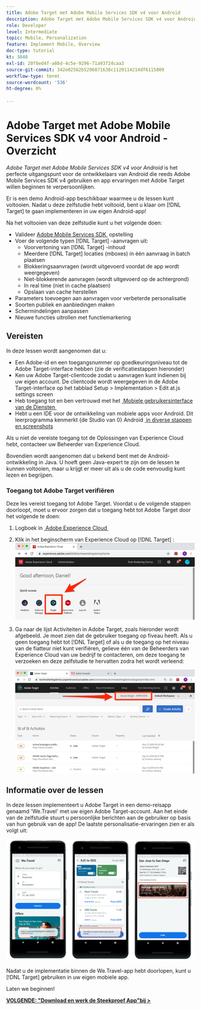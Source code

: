 ```yaml
---
title: Adobe Target met Adobe Mobile Services SDK v4 voor Android
description: Adobe Target met Adobe Mobile Services SDK v4 voor Android is het perfecte startpunt voor Android-ontwikkelaars die Adobe Mobile Services SDK v4 al gebruiken en willen beginnen met het aanpassen van hun app-ervaringen met Adobe Target.
role: Developer
level: Intermediate
topic: Mobile, Personalization
feature: Implement Mobile, Overview
doc-type: tutorial
kt: 3040
exl-id: 20f8ed4f-a86d-4c5e-9296-71a93724caa3
source-git-commit: 342e02562b5296871638c1120114214df6115809
workflow-type: tm+mt
source-wordcount: '536'
ht-degree: 0%

---
```


# Adobe Target met Adobe Mobile Services SDK v4 voor Android - Overzicht

_Adobe Target met Adobe Mobile Services SDK v4 voor Android_ is het perfecte uitgangspunt voor de ontwikkelaars van Android die reeds Adobe Mobile Services SDK v4 gebruiken en app ervaringen met Adobe Target willen beginnen te verpersoonlijken.

Er is een demo Android-app beschikbaar waarmee u de lessen kunt voltooien. Nadat u deze zelfstudie hebt voltooid, bent u klaar om [!DNL Target] te gaan implementeren in uw eigen Android-app!

Na het voltooien van deze zelfstudie kunt u het volgende doen:

* Valideer [&#x200B; Adobe Mobile Services SDK &#x200B;](https://experienceleague.adobe.com/docs/mobile-services/android/getting-started-android/requirements.html?lang=nl-NL) opstelling
* Voer de volgende typen [!DNL Target] -aanvragen uit:
   * Voorvertoning van [!DNL Target] -inhoud
   * Meerdere [!DNL Target] locaties (mboxes) in één aanvraag in batch plaatsen
   * Blokkeringsaanvragen (wordt uitgevoerd voordat de app wordt weergegeven)
   * Niet-blokkerende aanvragen (wordt uitgevoerd op de achtergrond)
   * In real time (niet in cache plaatsen)
   * Opslaan van cache herstellen
* Parameters toevoegen aan aanvragen voor verbeterde personalisatie
* Soorten publiek en aanbiedingen maken
* Schermindelingen aanpassen
* Nieuwe functies uitrollen met functiemarkering

## Vereisten

In deze lessen wordt aangenomen dat u:

* Een Adobe-id en een toegangsnummer op goedkeuringsniveau tot de Adobe Target-interface hebben (zie de verificatiestappen hieronder)
* Ken uw Adobe Target-clientcode zodat u aanvragen kunt indienen bij uw eigen account. De clientcode wordt weergegeven in de Adobe Target-interface op het tabblad   Setup > Implementation > Edit at.js settings screen
* Heb toegang tot en ben vertrouwd met het [&#x200B; Mobiele gebruikersinterface van de Diensten &#x200B;](https://mobilemarketing.adobe.com/)
* Hebt u een IDE voor de ontwikkeling van mobiele apps voor Android. Dit leerprogramma kenmerkt {de Studio van 0} Android [&#x200B; in diverse stappen en screenshots](https://developer.android.com/studio/install)

Als u niet de vereiste toegang tot de Oplossingen van Experience Cloud hebt, contacteer uw Beheerder van Experience Cloud.

Bovendien wordt aangenomen dat u bekend bent met de Android-ontwikkeling in Java. U hoeft geen Java-expert te zijn om de lessen te kunnen voltooien, maar u krijgt er meer uit als u de code eenvoudig kunt lezen en begrijpen.

### Toegang tot Adobe Target verifiëren

Deze les vereist toegang tot Adobe Target. Voordat u de volgende stappen doorloopt, moet u ervoor zorgen dat u toegang hebt tot Adobe Target door het volgende te doen:

1. Logboek in [&#x200B; Adobe Experience Cloud &#x200B;](https://experience.adobe.com/)
1. Klik in het beginscherm van Experience Cloud op [!DNL Target] :
   ![&#x200B; het Homescherm van Experience Cloud &#x200B;](assets/aec_homeScreen_clickTarget.png)
1. Ga naar de lijst Activiteiten in Adobe Target, zoals hieronder wordt afgebeeld. Je moet zien dat de gebruiker toegang op fiveau heeft. Als u geen toegang hebt tot [!DNL Target] of als u de toegang op het niveau van de fiatteur niet kunt verifiëren, gelieve één van de Beheerders van Experience Cloud van uw bedrijf te contacteren, om deze toegang te verzoeken en deze zelfstudie te hervatten zodra het wordt verleend:

   ![&#x200B; UI van Adobe &#x200B;](assets/targetUI_approver.png)

## Informatie over de lessen

In deze lessen implementeert u Adobe Target in een demo-reisapp genaamd &#39;We.Travel&#39; met uw eigen Adobe Target-account. Aan het einde van de zelfstudie stuurt u persoonlijke berichten aan de gebruiker op basis van hun gebruik van de app! De laatste personalisatie-ervaringen zien er als volgt uit:

![&#x200B; Wij.Travel app definitief &#x200B;](assets/overview_final_result.jpg)

Nadat u de implementatie binnen de We.Travel-app hebt doorlopen, kunt u [!DNL Target] gebruiken in uw eigen mobiele app.

Laten we beginnen!

**[VOLGENDE: &quot;Download en werk de Steekproef App&quot;bij >](download-and-update-the-sample-app.md)**
